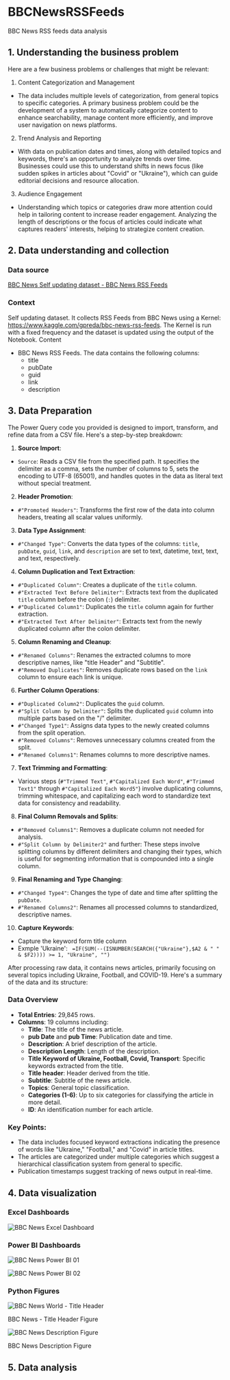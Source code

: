 
# BBCNewsRSSFeeds
BBC News RSS feeds data analysis

##  1. Understanding the business problem
Here are a few business problems or challenges that might be relevant:
1. Content Categorization and Management
  - The data includes multiple levels of categorization, from general topics to specific categories. A primary business problem could be the development of a system to automatically categorize content to enhance searchability, manage content more efficiently, and improve user navigation on news platforms.
2. Trend Analysis and Reporting
  - With data on publication dates and times, along with detailed topics and keywords, there's an opportunity to analyze trends over time. Businesses could use this to understand shifts in news focus (like sudden spikes in articles about "Covid" or "Ukraine"), which can guide editorial decisions and resource allocation.
3. Audience Engagement
-  Understanding which topics or categories draw more attention could help in tailoring content to increase reader engagement. Analyzing the length of descriptions or the focus of articles could indicate what captures readers' interests, helping to strategize content creation.

## 2. Data understanding and collection
### Data source
[BBC News Self updating dataset - BBC News RSS Feeds](https://www.kaggle.com/datasets/gpreda/bbc-news)

### Context
Self updating dataset. It collects RSS Feeds from BBC News using a Kernel: https://www.kaggle.com/gpreda/bbc-news-rss-feeds. 
The Kernel is run with a fixed frequency and the dataset is updated using the output of the Notebook.
Content
 - BBC News RSS Feeds. The data contains the following columns:
    - title
    - pubDate
    - guid
    - link
    - description

## 3. Data Preparation

The Power Query code you provided is designed to import, transform, and refine data from a CSV file. Here's a step-by-step breakdown:

1. **Source Import**:
  - `Source`: Reads a CSV file from the specified path. It specifies the delimiter as a comma, sets the number of columns to 5, sets the encoding to UTF-8 (65001), and handles quotes in the data as literal text without special treatment.

2. **Header Promotion**:
  - `#"Promoted Headers"`: Transforms the first row of the data into column headers, treating all scalar values uniformly.

3. **Data Type Assignment**:
  - `#"Changed Type"`: Converts the data types of the columns: `title`, `pubDate`, `guid`, `link`, and `description` are set to text, datetime, text, text, and text, respectively.

4. **Column Duplication and Text Extraction**:
 - `#"Duplicated Column"`: Creates a duplicate of the `title` column.
 - `#"Extracted Text Before Delimiter"`: Extracts text from the duplicated `title` column before the colon (`:`) delimiter.
 - `#"Duplicated Column1"`: Duplicates the `title` column again for further extraction.
 - `#"Extracted Text After Delimiter"`: Extracts text from the newly duplicated column after the colon delimiter.

5. **Column Renaming and Cleanup**:
 - `#"Renamed Columns"`: Renames the extracted columns to more descriptive names, like "title Header" and "Subtitle".
 - `#"Removed Duplicates"`: Removes duplicate rows based on the `link` column to ensure each link is unique.

6. **Further Column Operations**:
 - `#"Duplicated Column2"`: Duplicates the `guid` column.
 - `#"Split Column by Delimiter"`: Splits the duplicated `guid` column into multiple parts based on the "/" delimiter.
 - `#"Changed Type1"`: Assigns data types to the newly created columns from the split operation.
 - `#"Removed Columns"`: Removes unnecessary columns created from the split.
 - `#"Renamed Columns1"`: Renames columns to more descriptive names.

7. **Text Trimming and Formatting**:
  - Various steps (`#"Trimmed Text"`, `#"Capitalized Each Word"`, `#"Trimmed Text1"` through `#"Capitalized Each Word5"`) involve duplicating columns, trimming whitespace, and capitalizing each word to standardize text data for consistency and readability.

8. **Final Column Removals and Splits**:
 - `#"Removed Columns1"`: Removes a duplicate column not needed for analysis.
 - `#"Split Column by Delimiter2"` and further: These steps involve splitting columns by different delimiters and changing their types, which is useful for segmenting information that is compounded into a single column.

9. **Final Renaming and Type Changing**:
 - `#"Changed Type4"`: Changes the type of date and time after splitting the `pubDate`.
 - `#"Renamed Columns2"`: Renames all processed columns to standardized, descriptive names.

10. **Capture Keywords**:
  - Capture the keyword form title column 
  - Exmple 'Ukraine': ` =IF(SUM(--(ISNUMBER(SEARCH({"Ukraine"},$A2 & " " & $F2)))) >= 1, "Ukraine", "")`

After processing raw data, it contains news articles, primarily focusing on several topics including Ukraine, Football, and COVID-19. Here's a summary of the data and its structure:

### Data Overview
- **Total Entries**: 29,845 rows.
- **Columns**: 19 columns including:
  - **Title**: The title of the news article.
  - **pub Date** and **pub Time**: Publication date and time.
  - **Description**: A brief description of the article.
  - **Description Length**: Length of the description.
  - **Title Keyword of Ukraine, Football, Covid, Transport**: Specific keywords extracted from the title.
  - **Title header**: Header derived from the title.
  - **Subtitle**: Subtitle of the news article.
  - **Topics**: General topic classification.
  - **Categories (1-6)**: Up to six categories for classifying the article in more detail.
  - **ID**: An identification number for each article.

### Key Points:
- The data includes focused keyword extractions indicating the presence of words like "Ukraine," "Football," and "Covid" in article titles.
- The articles are categorized under multiple categories which suggest a hierarchical classification system from general to specific.
- Publication timestamps suggest tracking of news output in real-time.

## 4. Data visualization
### Excel Dashboards 

![BBC News Excel Dashboard](image/BBC%20News%20Excel%20Dashboard.png)

### Power BI Dashboards

![BBC News Power BI 01](image/BBC%20News%20Power%20BI%2001.png)

![BBC News Power BI 02](image/BBC%20News%20Power%20BI%2002.png)

### Python Figures

![BBC News World - Title Header](image/BBC%20News%20World%20-%20Title%20Header.png)

BBC News - Title Header Figure

![BBC News Description Figure](image/BBC%20News%20Description%20Figure.png)

BBC News Description Figure

## 5. Data analysis


